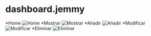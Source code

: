 # dashboard.jemmy
*Home
![Home](https://lh6.googleusercontent.com/R4cqKCLKNkgtJGzljBqA7nw62okxGGt1G6Gwd7maSoyHeaC9VxF9wanYeIzL3Ry6QX0TSNYzWcrTvgk=w1366-h643 "Home")
*Mostrar
![Mostrar](https://lh5.googleusercontent.com/w6yYe-BXeBwVLNzV1sixrkdXXPtuojj7Qn2ulXLCCGFMCaU2-1okotVDtaHYfkv9A7pBckx3pDaB9CE=w1366-h643 "Pantalla Mostrar")
*Añadir
![Añadir](https://lh5.googleusercontent.com/-1N-mgOd2U74mwB90Xx6IbKrFsnfarOMgInKEqX4yu8QNDZ9fpkJcAGdPBwW2qyD7winiZ9tlf6T8Bc=w1366-h643 "Pantalla Añadir")
*Modificar
![Modificar](https://lh6.googleusercontent.com/ck1-idrEN1htJjqv6-qbDbPeFWsHPFJxlgAVR1E9Ej4a_8tMqZL_6VNkYigKIcN5aRzRBiK96sMzAzg=w1366-h643 "Pantalla Modificar")
*Eliminar
![Eliminar](https://lh4.googleusercontent.com/FTyoPufyT8rHeuMeYSQoS02Mx16liBqRt2CsglG3zSdDq03RvlW5oHO9nvDAi2bvq4038aKECOoZuvQ=w1366-h643 "Pantalla Eliminar")
